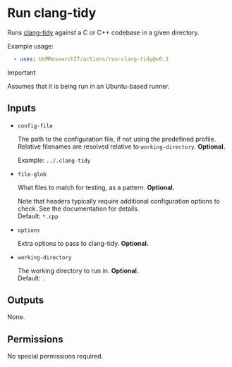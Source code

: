 # Run clang-tidy

Runs [clang-tidy](https://clang.llvm.org/extra/clang-tidy/) against a C or C++ codebase in a given directory.

Example usage:

```yml
  - uses: UoMResearchIT/actions/run-clang-tidy@v0.3
```

> [!IMPORTANT]
> Assumes that it is being run in an Ubuntu-based runner.

## Inputs

* `config-file`

    The path to the configuration file, if not using the predefined profile.
    Relative filenames are resolved relative to `working-directory`. **Optional.**

    Example: `../.clang-tidy`

* `file-glob`

    What files to match for testing, as a pattern. **Optional.**  

    Note that headers typically require additional configuration options to check.
    See the documentation for details.  
    Default: `*.cpp`

* `options`

    Extra options to pass to clang-tidy. **Optional.**

* `working-directory`

    The working directory to run in. **Optional.**  
    Default: `.`

## Outputs

None.

## Permissions

No special permissions required.
